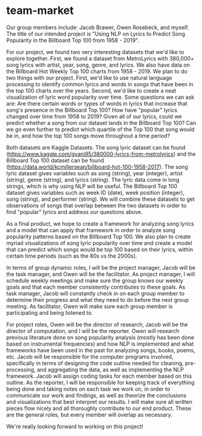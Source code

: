 # team-market

Our group members include: Jacob Brawer, Owen Rosebeck, and myself. The title of our intended project is "Using NLP on Lyrics to Predict Song Popularity in the Billboard Top 100 from 1958 - 2019".
 
For our project, we found two very interesting datasets that we'd like to explore together. First, we found a dataset from MetroLyrics with 380,000+ song lyrics with artist, year, song, genre, and lyrics. We also have data on the Billboard Hot Weekly Top 100 charts from 1958 - 2019. We plan to do two things with our project. First, we'd like to use natural language processing to identify common lyrics and words in songs that have been in the top 100 charts over the years. Second, we'd like to create a neat visualization of lyric word popularity over time. Some questions we can ask are: Are there certain words or types of words in lyrics that increase that song's presence in the Billboard Top 100? How have "popular" lyrics changed over time from 1958 to 2019? Given all of our lyrics, could we predict whether a song from our dataset lands in the Billboard Top 100? Can we go even further to predict which quartile of the Top 100 that song would be in, and how the top 100 songs move throughout a time period?
 
Both datasets are Kaggle Datasets. The song lyric dataset can be found (https://www.kaggle.com/gyani95/380000-lyrics-from-metrolyrics) and the Billboard Top 100 dataset can be found (https://data.world/kcmillersean/billboard-hot-100-1958-2017). The song lyric dataset gives variables such as song (string), year (integer), artist (string), genre (string), and lyrics (string). The lyric data come in long strings, which is why using NLP will be useful. The Billboard Top 100 dataset gives variables such as week ID (date), week position (integer), song (string), and performer (string). We will combine these datasets to get observations of songs that overlap between the two datasets in order to find "popular" lyrics and address our questions above.
 
As a final product, we hope to create a framework for analyzing song lyrics and a model that can apply that framework in order to analyze song popularity patterns based on the Billboard Top 100. We also plan to create myriad visualizations of song lyric popularity over time and create a model that can predict which songs would be top 100 based on their lyrics, within certain time periods (such as the 80s vs the 2000s).

In terms of group dynamic roles, I will be the project manager, Jacob will be the task manager, and Owen will be the facilitator. As project manager, I will schedule weekly meetings and make sure the group knows our weekly goals and that each member consistently contributes to these goals. As task manager, Jacob will constantly check in on each group member to determine their progress and what they need to do before the next group meeting. As facilitator, Owen will make sure each group member is participating and being listened to.

For project roles, Owen will be the director of research, Jacob will be the director of computation, and I will be the reporter. Owen will research previous literature done on song popularity analysis (mostly has been done based on instrumental frequencies) and how NLP is implemented and what frameworks have been used in the past for analyzing songs, books, poems, etc. Jacob will be responsible for the computer programs involved, specifically in terms of designing the code outline needed for cleaning, pre-processing, and aggregating the data, as well as implementing the NLP framework. Jacob will assign coding tasks for each member based on this outline. As the reporter, I will be responsible for keeping track of everything being done and taking notes on each task we work on, in order to communicate our work and findings, as well as theorize the conclusions and visualizations that best interpret our results. I will make sure all written pieces flow nicely and all thoroughly contribute to our end product. These are the general roles, but every member will overlap as necessary.
 
We're really looking forward to working on this project!